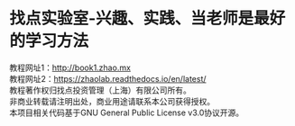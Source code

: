 # 找点实验室-兴趣、实践、当老师是最好的学习方法
教程网址1：http://book1.zhao.mx  
教程网址2：https://zhaolab.readthedocs.io/en/latest/  
教程著作权归找点投资管理（上海）有限公司所有。  
非商业转载请注明出处，商业用途请联系本公司获得授权。  
本项目相关代码基于GNU General Public License v3.0协议开源。